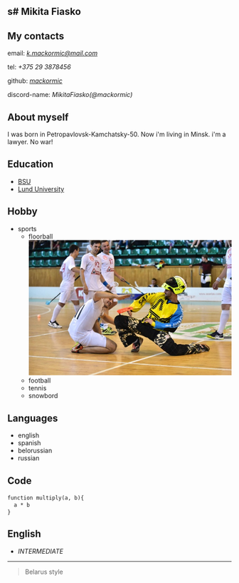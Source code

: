 s# __Mikita Fiasko__
---
## My contacts
email: *k.mackormic@mail.com*

tel: *+375 29 3878456*

github: [*mackormic*](https://github.com/mackormic)

discord-name: *MikitaFiasko(@mackormic)*
## About myself
 I was born in Petropavlovsk-Kamchatsky-50.
 Now i'm living in Minsk. i'm a lawyer. 
 No war!

## Education
* [BSU](https://bsu.by/)
* [Lund University](https://www.lunduniversity.lu.se/)

## Hobby
* sports
    * floorball 
    ![floorball](floorball.jpg)
    * football
    * tennis
    * snowbord

## Languages
* english
* spanish
* belorussian 
* russian
## Code
```
function multiply(a, b){
  a * b
}
```
## English
* *INTERMEDIATE*
---
> Belarus style
